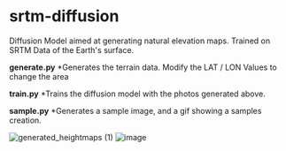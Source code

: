 # srtm-diffusion
Diffusion Model aimed at generating natural elevation maps. Trained on SRTM Data of the Earth's surface.

**generate.py**
*Generates the terrain data. Modify the LAT / LON Values to change the area

**train.py**
*Trains the diffusion model with the photos generated above. 

**sample.py**
*Generates a sample image, and a gif showing a samples creation.


![generated_heightmaps (1)](https://github.com/user-attachments/assets/df7b2338-1697-42d2-9085-4ad4c54d87eb)
![image](https://github.com/user-attachments/assets/1bb5ce4e-831c-4442-aa20-e30ce2d4714f)
